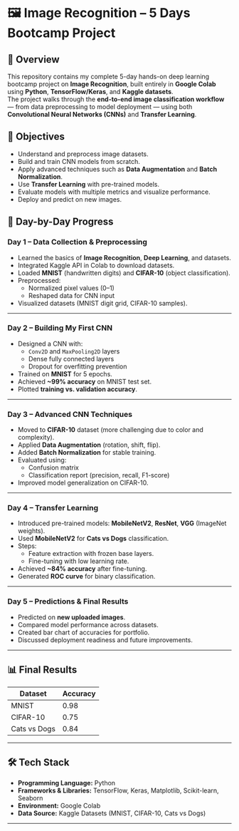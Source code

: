 # 🖼️ Image Recognition – 5 Days Bootcamp Project

## 📌 Overview
This repository contains my complete 5-day hands-on deep learning bootcamp project on **Image Recognition**, built entirely in **Google Colab** using **Python**, **TensorFlow/Keras**, and **Kaggle datasets**.  
The project walks through the **end-to-end image classification workflow** — from data preprocessing to model deployment — using both **Convolutional Neural Networks (CNNs)** and **Transfer Learning**.

## 🎯 Objectives
- Understand and preprocess image datasets.
- Build and train CNN models from scratch.
- Apply advanced techniques such as **Data Augmentation** and **Batch Normalization**.
- Use **Transfer Learning** with pre-trained models.
- Evaluate models with multiple metrics and visualize performance.
- Deploy and predict on new images.

## 📅 Day-by-Day Progress

### **Day 1 – Data Collection & Preprocessing**
- Learned the basics of **Image Recognition**, **Deep Learning**, and datasets.
- Integrated Kaggle API in Colab to download datasets.
- Loaded **MNIST** (handwritten digits) and **CIFAR-10** (object classification).
- Preprocessed:
  - Normalized pixel values (0–1)
  - Reshaped data for CNN input
- Visualized datasets (MNIST digit grid, CIFAR-10 samples).

---

### **Day 2 – Building My First CNN**
- Designed a CNN with:
  - `Conv2D` and `MaxPooling2D` layers
  - Dense fully connected layers
  - Dropout for overfitting prevention
- Trained on **MNIST** for 5 epochs.
- Achieved **~99% accuracy** on MNIST test set.
- Plotted **training vs. validation accuracy**.

---

### **Day 3 – Advanced CNN Techniques**
- Moved to **CIFAR-10** dataset (more challenging due to color and complexity).
- Applied **Data Augmentation** (rotation, shift, flip).
- Added **Batch Normalization** for stable training.
- Evaluated using:
  - Confusion matrix
  - Classification report (precision, recall, F1-score)
- Improved model generalization on CIFAR-10.

---

### **Day 4 – Transfer Learning**
- Introduced pre-trained models: **MobileNetV2**, **ResNet**, **VGG** (ImageNet weights).
- Used **MobileNetV2** for **Cats vs Dogs** classification.
- Steps:
  - Feature extraction with frozen base layers.
  - Fine-tuning with low learning rate.
- Achieved **~84% accuracy** after fine-tuning.
- Generated **ROC curve** for binary classification.

---

### **Day 5 – Predictions & Final Results**
- Predicted on **new uploaded images**.
- Compared model performance across datasets.
- Created bar chart of accuracies for portfolio.
- Discussed deployment readiness and future improvements.

---

## 📊 Final Results

| Dataset      | Accuracy |
|--------------|----------|
| MNIST        | 0.98     |
| CIFAR-10     | 0.75     |
| Cats vs Dogs | 0.84     |

---

## 🛠️ Tech Stack
- **Programming Language:** Python
- **Frameworks & Libraries:** TensorFlow, Keras, Matplotlib, Scikit-learn, Seaborn
- **Environment:** Google Colab
- **Data Source:** Kaggle Datasets (MNIST, CIFAR-10, Cats vs Dogs)

---
